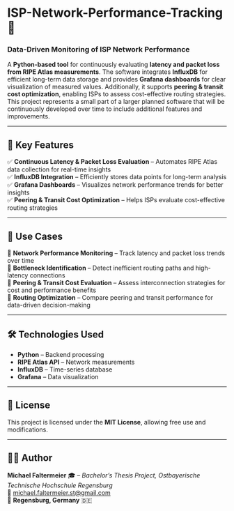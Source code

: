 # ISP-Network-Performance-Tracking 🚀  

### **Data-Driven Monitoring of ISP Network Performance**  
A **Python-based tool** for continuously evaluating **latency and packet loss from RIPE Atlas measurements**. The software integrates **InfluxDB** for efficient long-term data storage and provides **Grafana dashboards** for clear visualization of measured values. Additionally, it supports **peering & transit cost optimization**, enabling ISPs to assess cost-effective routing strategies. This project represents a small part of a larger planned software that will be continuously developed over time to include additional features and improvements. 

---

## **🌟 Key Features**  
✅ **Continuous Latency & Packet Loss Evaluation** – Automates RIPE Atlas data collection for real-time insights  
✅ **InfluxDB Integration** – Efficiently stores data points for long-term analysis  
✅ **Grafana Dashboards** – Visualizes network performance trends for better insights  
✅ **Peering & Transit Cost Optimization** – Helps ISPs evaluate cost-effective routing strategies  

---

## **📌 Use Cases**  
📍 **Network Performance Monitoring** – Track latency and packet loss trends over time  
📍 **Bottleneck Identification** – Detect inefficient routing paths and high-latency connections  
📍 **Peering & Transit Cost Evaluation** – Assess interconnection strategies for cost and performance benefits  
📍 **Routing Optimization** – Compare peering and transit performance for data-driven decision-making  

---

## 🛠️ Technologies Used  

- **Python** – Backend processing  
- **RIPE Atlas API** – Network measurements  
- **InfluxDB** – Time-series database  
- **Grafana** – Data visualization  

---

## 📜 License  

This project is licensed under the **MIT License**, allowing free use and modifications.  

---

## 👨‍💻 Author  

**Michael Faltermeier** 🎓 – _Bachelor’s Thesis Project, Ostbayerische Technische Hochschule Regensburg_  
📧 [michael.faltermeier.st@gmail.com](mailto:michael.faltermeier.st@gmail.com)  
📍 **Regensburg, Germany** 🇩🇪  
